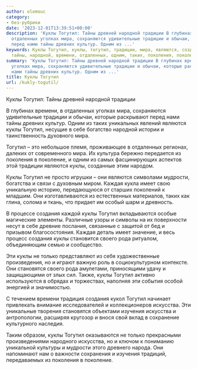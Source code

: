 ```yaml
---
author: olomouc
category:
- без-рубрики
date: '2023-12-01T13:39:51+00:00'
description: 'Куклы Тогутил: Тайны древней народной традиции В глубинах времени, в
  отдаленных уголках мира, сохраняются удивительные традиции и обычаи, которые раскрывают
  перед нами тайны древних культур. Одним из ...'
keywords: Куклы Тогутил, куклы, тогутил, традиции, мира, являются, создания, искусства,
  тайны, народной, времени, отдаленных, одним, таких, поколения, поколение
summary: 'Куклы Тогутил: Тайны древней народной традиции В глубинах времени, в отдаленных
  уголках мира, сохраняются удивительные традиции и обычаи, которые раскрывают перед
  нами тайны древних культур. Одним из ...'
title: Куклы Тогутил
url: /kukly-togutil/
---
```


Куклы Тогутил: Тайны древней народной традиции

В глубинах времени, в отдаленных уголках мира, сохраняются удивительные традиции и обычаи, которые раскрывают перед нами тайны древних культур. Одним из таких уникальных явлений являются куклы Тогутил, несущие в себе богатство народной истории и таинственность духовного мира.

Тогутил – это небольшое племя, проживающее в отдаленных регионах, далеких от современного мира. Их культура бережно передается из поколения в поколение, и одним из самых фасцинирующих аспектов этой традиции являются куклы, созданные этим народом.

Куклы Тогутил не просто игрушки – они являются символами мудрости, богатства и связи с духовным миром. Каждая кукла имеет свою уникальную историю, передающуюся от старших поколений к младшим. Они изготавливаются из естественных материалов, таких как глина, солома и ткань, что придает им особый шарм и древность.

В процессе создания каждой куклы Тогутил вкладываются особые магические элементы. Различные узоры и символы на их поверхности несут в себе древние послания, связанные с защитой от бед и призывом благосостояния. Каждая деталь имеет значение, и весь процесс создания куклы становится своего рода ритуалом, объединяющим семью и сообщество.

Эти куклы не только представляют из себя художественные произведения, но и играют важную роль в социокультурном контексте. Они становятся своего рода амулетами, приносящими удачу и защищающими от злых сил. Также, куклы Тогутил активно используются в обрядах и торжествах, наполняя эти события особой энергией и значимостью.

С течением времени традиция создания кукол Тогутил начинает привлекать внимание исследователей и коллекционеров искусства. Эти уникальные творения становятся объектами изучения искусства и антропологии, расширяя кругозор и внося свой вклад в сохранение культурного наследия.

Таким образом, куклы Тогутил оказываются не только прекрасными произведениями народного искусства, но и ключом к пониманию уникальной культуры и мудрости этого древнего народа. Они напоминают нам о важности сохранения и изучения традиций, передаваемых из поколения в поколение.